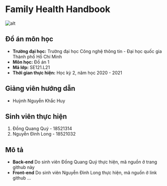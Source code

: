 # Family Health Handbook
![alt](https://trankyphat.com/wp-content/uploads/2015/05/nodejs-logo.png)
## Đồ án môn học
* **Trường đại học:** Trường đại học Công nghệ thông tin - Đại học quốc gia Thành phố Hồ Chí Minh
* **Môn học:** Đồ án 1
* **Mã lớp:** SE121.L21
* **Thời gian thực hiện:** Học kỳ 2, năm học 2020 - 2021
## Giảng viên hướng dẫn
* Huỳnh Nguyễn Khắc Huy
## Sinh viên thực hiện
1. Đồng Quang Quý - 18521314
2. Nguyễn Đình Long - 18521032
## Mô tả
* **Back-end** Do sinh viên Đồng Quang Quý thực hiện, mã nguồn ở trang github này
* **Front-end** Do sinh viên Nguyễn Đình Long thực hiện, mã nguồn ở link github ...
